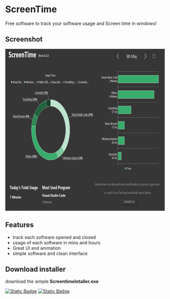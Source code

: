 

# ScreenTime

Free software to track your software usage and Screen time in windows!


## Screenshot
<img src="images/software_ss.png" width=838 height=510>

## Features
- track each software opened and closed
- usage of each software in mins and hours
- Great UI and animation
- simple software and clean interface

## Download installer
download the simple **ScreentimeIntaller.exe**

[![Static Badge](https://img.shields.io/badge/Google%20Drive-0dd7f5)](https://drive.google.com/file/d/1LuN_BYy9maEd86dOWfK5GJA1MCmIWZB1/view?usp=sharing)
[![Static Badge](https://img.shields.io/badge/Github%20File-00ae36)](https://github.com/RohanArora13/screentime/releases/download/latest/ScreentimeInstaller.exe)
